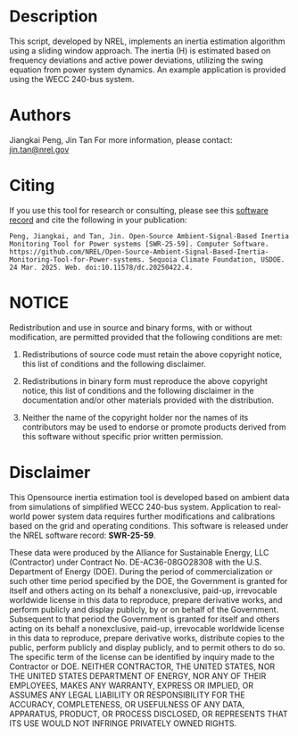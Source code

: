 # Description
This script, developed by NREL, implements an inertia estimation algorithm using a sliding window approach.
The inertia (H) is estimated based on frequency deviations and active power deviations, utilizing the swing
equation from power system dynamics. An example application is provided using the WECC 240-bus system.
        
# Authors
Jiangkai Peng, Jin Tan
For more information, please contact: jin.tan@nrel.gov

# Citing
If you use this tool for research or consulting, please see this [software record](https://www.osti.gov/doecode/biblio/154658) and cite the following in your publication:

```
Peng, Jiangkai, and Tan, Jin. Open-Source Ambient-Signal-Based Inertia Monitoring Tool for Power systems [SWR-25-59]. Computer Software. https://github.com/NREL/Open-Source-Ambient-Signal-Based-Inertia-Monitoring-Tool-for-Power-systems. Sequoia Climate Foundation, USDOE. 24 Mar. 2025. Web. doi:10.11578/dc.20250422.4.
```

# NOTICE
Redistribution and use in source and binary forms, with or without modification, are permitted provided that the following conditions are met:
    
1. Redistributions of source code must retain the above copyright notice, this list of conditions and the following disclaimer.
    
2. Redistributions in binary form must reproduce the above copyright notice, this list of conditions and the following disclaimer in the documentation and/or other materials provided with the distribution.
    
3. Neither the name of the copyright holder nor the names of its contributors may be used to endorse or promote products derived from this software without specific prior written permission.


# Disclaimer 
This Opensource inertia estimation tool is developed based on ambient data from simulations of simplified WECC 240-bus system. 
Application to  real-world power system data requires further modifications and calibrations based on the grid and operating conditions.
This software is released under the NREL software record: **SWR-25-59**. 
    
These data were produced by the Alliance for Sustainable Energy, LLC (Contractor) under Contract No. DE-AC36-08GO28308 with
the U.S. Department of Energy (DOE).
During the period of commercialization or such other time period specified by the DOE, the Government is granted for itself
and others acting on its behalf a nonexclusive, paid-up, irrevocable worldwide license in this data to reproduce, prepare
derivative works, and perform publicly and display publicly, by or on behalf of the Government.
Subsequent to that period the Government is granted for itself and others acting on its behalf a nonexclusive, paid-up,
irrevocable worldwide license in this data to reproduce, prepare derivative works, distribute copies to the public,
perform publicly and display publicly, and to permit others to do so.
The specific term of the license can be identified by inquiry made to the Contractor or DOE.
NEITHER CONTRACTOR, THE UNITED STATES, NOR THE UNITED STATES DEPARTMENT OF ENERGY, NOR ANY OF THEIR EMPLOYEES,
MAKES ANY WARRANTY, EXPRESS OR IMPLIED, OR ASSUMES ANY LEGAL LIABILITY OR RESPONSIBILITY FOR THE ACCURACY,
COMPLETENESS, OR USEFULNESS OF ANY DATA, APPARATUS, PRODUCT, OR PROCESS DISCLOSED, OR REPRESENTS THAT ITS USE
WOULD NOT INFRINGE PRIVATELY OWNED RIGHTS.

